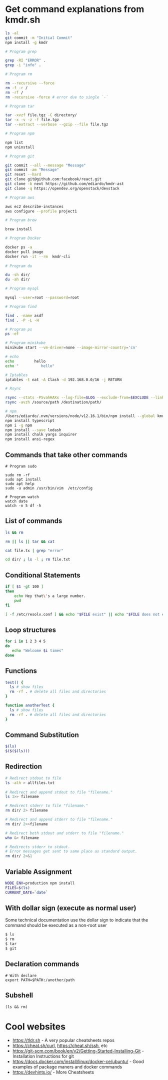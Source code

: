 # Get command explanations from kmdr.sh

```bash
ls -al
git commit -m "Initial Commit"
npm install -g kmdr

# Program grep

grep -RI "ERROR" .
grep -i "info" .

# Program rm 

rm --recursive --force
rm -f -r /
rm -rf /
rm -recursive -force # error due to single `-`

# Program tar

tar -xvzf file.tgz -C directory/
tar -x -v -z -f file.tgz
tar --extract --verbose --gzip --file file.tgz

# Program npm

npm list
npm uninstall

# Program git

git commit --all --message "Message"
git commit -am "Message"
git reset --hard
git clone git@github.com:facebook/react.git
git clone -b next https://github.com/ediardo/kmdr-ast
git clone -q https://opendev.org/openstack/devstack

# Program aws

aws ec2 describe-instances
aws configure --profile project1

# Program brew

brew install 

# Program Docker

docker ps -a
docker pull image
docker run -it --rm  kmdr-cli
 
# Program du

du -sh dir/
du -ah dir/

# Program mysql

mysql --user=root --password=root

# Program find

find . -name asdf
find . -P -L -H

# Program ps
ps -ef

# Program minikube
minikube start --vm-driver=none --image-mirror-country='cn'

# echo
echo 		 hello
echo "			hello"

# Iptables
iptables -t nat -A Clash -d 192.168.0.0/16 -j RETURN

# Rsync

rsync --stats -PSvahHAXx --log-file=$LOG --exclude-from=$EXCLUDE --link-dest=$DEST_ORIG $SOURCE $DEST_NEXT
rsync -avzh /source/path /destination/path/

# npm
/Users/ediardo/.nvm/versions/node/v12.16.1/bin/npm install --global kmdr
npm install typescript
npm i -g npm
npm install --save lodash
npm install chalk yargs inquirer
npm install ansi-regex
```

## Commands that take other commands

```
# Program sudo

sudo rm -rf
sudo apt install
sudo apt help
sudo -u admin /usr/bin/vim  /etc/config

# Program watch
watch date
watch -n 5 df -h
```

## List of commands

```bash
ls && rm

rm || ls || tar && cat

cat file.tx | grep "error"

cd dir/ ; ls -l ; rm file.txt
```

## Conditional Statements

```bash
if [ $1 -gt 100 ]
then
    echo Hey that\'s a large number.
    pwd
fi

[ -f /etc/resolv.conf ] && echo "$FILE exist" || echo "$FILE does not exist"

```

## Loop structures

```bash
for i in 1 2 3 4 5
do
   echo "Welcome $i times"
done
```

## Functions


```bash
test() {
  ls # show files
  rm -rf . # delete all files and directories
}

function anotherTest {
  ls # show files
  rm -rf . # delete all files and directories
}
```

## Command Substitution

```bash
$(ls)
$($($(ls))) 
```

## Redirection

```bash
# Redirect stdout to file 
ls -alh > allfiles.txt
   
# Redirect and append stdout to file "filename."
ls 1>> filename

# Redirect stderr to file "filename."
rm dir/ 2> filename

# Redirect and append stderr to file "filename."
rm dir/ 2>>filename

# Redirect both stdout and stderr to file "filename."      
who &> filename

# Redirects stderr to stdout.
# Error messages get sent to same place as standard output.
rm dir/ 2>&1
```

## Variable Assignment

```bash
NODE_ENV=production npm install
FILES=$(ls)
CURRENT_DATE=`date`
```

## With dollar sign (execute as normal user)

Some technical documentation use the dollar sign to indicate that the command should be executed as a non-root user

```bash
$ ls
$ rm
$ tar
$ git
```

## Declaration commands

```
# With declare
export PATH=$PATH:/another/path
```

## Subshell

```
(ls && rm)
```
# Cool websites

- https://tldr.sh - A very popular cheatsheets repos
- https://cheat.sh/curl, https://cheat.sh/ssh, etc
- https://git-scm.com/book/en/v2/Getting-Started-Installing-Git - Installation Instructions for git
- https://docs.docker.com/install/linux/docker-ce/ubuntu/ - Good examples of package maners and docker commands
- https://devhints.io/ - More Cheatsheets
